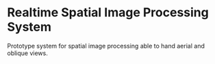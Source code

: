 # Realtime Spatial Image Processing System
Prototype system for spatial image processing able to hand aerial and oblique views.

